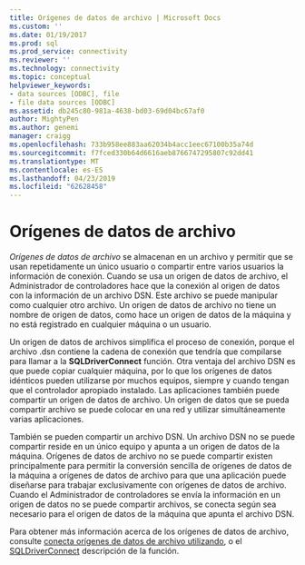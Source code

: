 ```yaml
---
title: Orígenes de datos de archivo | Microsoft Docs
ms.custom: ''
ms.date: 01/19/2017
ms.prod: sql
ms.prod_service: connectivity
ms.reviewer: ''
ms.technology: connectivity
ms.topic: conceptual
helpviewer_keywords:
- data sources [ODBC], file
- file data sources [ODBC]
ms.assetid: db245c80-981a-4638-bd03-69d04bc67af0
author: MightyPen
ms.author: genemi
manager: craigg
ms.openlocfilehash: 733b958ee883aa62034b4acc1eec67100b35a74d
ms.sourcegitcommit: f7fced330b64d6616aeb8766747295807c92dd41
ms.translationtype: MT
ms.contentlocale: es-ES
ms.lasthandoff: 04/23/2019
ms.locfileid: "62628458"
---
```

# <a name="file-data-sources"></a>Orígenes de datos de archivo
*Orígenes de datos de archivo* se almacenan en un archivo y permitir que se usan repetidamente un único usuario o compartir entre varios usuarios la información de conexión. Cuando se usa un origen de datos de archivo, el Administrador de controladores hace que la conexión al origen de datos con la información de un archivo DSN. Este archivo se puede manipular como cualquier otro archivo. Un origen de datos de archivo no tiene un nombre de origen de datos, como hace un origen de datos de la máquina y no está registrado en cualquier máquina o un usuario.  
  
 Un origen de datos de archivos simplifica el proceso de conexión, porque el archivo .dsn contiene la cadena de conexión que tendría que compilarse para llamar a la **SQLDriverConnect** función. Otra ventaja del archivo DSN es que puede copiar cualquier máquina, por lo que los orígenes de datos idénticos pueden utilizarse por muchos equipos, siempre y cuando tengan que el controlador apropiado instalado. Las aplicaciones también puede compartir un origen de datos de archivo. Un origen de datos que se pueda compartir archivo se puede colocar en una red y utilizar simultáneamente varias aplicaciones.  
  
 También se pueden compartir un archivo DSN. Un archivo DSN no se puede compartir reside en un único equipo y apunta a un origen de datos de la máquina. Orígenes de datos de archivo no se puede compartir existen principalmente para permitir la conversión sencilla de orígenes de datos de la máquina a orígenes de datos de archivo para que una aplicación puede diseñarse para trabajar exclusivamente con orígenes de datos de archivo. Cuando el Administrador de controladores se envía la información en un origen de datos no se puede compartir archivos, se conecta según sea necesario para el origen de datos de la máquina que apunta el archivo DSN.  
  
 Para obtener más información acerca de los orígenes de datos de archivo, consulte [conecta orígenes de datos de archivo utilizando](../../odbc/reference/develop-app/connecting-using-file-data-sources.md), o el [SQLDriverConnect](../../odbc/reference/syntax/sqldriverconnect-function.md) descripción de la función.
